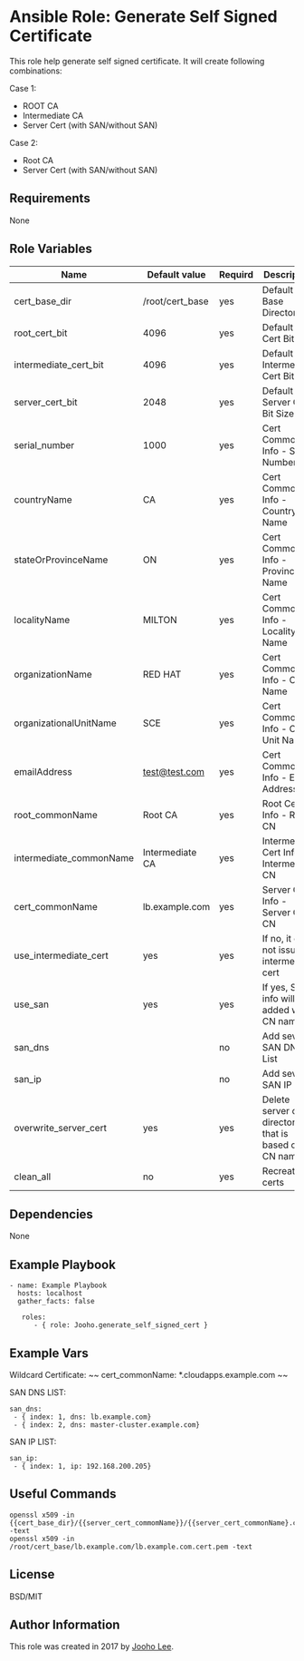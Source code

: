 Ansible Role: Generate Self Signed Certificate
=========

This role help generate self signed certificate. It will create following combinations:

Case 1:
- ROOT CA
- Intermediate CA
- Server Cert (with SAN/without SAN)

Case 2:
- Root CA
- Server Cert (with SAN/without SAN)


Requirements
------------
None

Role Variables
--------------

| Name                      | Default value                         |        Requird       | Description                                                                 |
|---------------------------|---------------------------------------|----------------------|-----------------------------------------------------------------------------|
| cert_base_dir             | /root/cert_base                       |         yes          | Default Cert Base Directory                                                 |
| root_cert_bit             | 4096                                  |         yes          | Default Root Cert Bit Size                                                  |
| intermediate_cert_bit     | 4096                                  |         yes          | Default Intermediate Cert Bit Size                                          |
| server_cert_bit           | 2048                                  |         yes          | Default Server Cert Bit Size                                                |
| serial_number             | 1000                                  |         yes          | Cert Common Info - Serial Number                                            |
| countryName               | CA                                    |         yes          | Cert Common Info - Country Name                                             |
| stateOrProvinceName       | ON                                    |         yes          | Cert Common Info - Province Name                                            |
| localityName              | MILTON                                |         yes          | Cert Common Info - Locality Name                                            |
| organizationName          | RED HAT                               |         yes          | Cert Common Info - Org Name                                                 |
| organizationalUnitName    | SCE                                   |         yes          | Cert Common Info - Org Unit Name                                            |
| emailAddress              | test@test.com                         |         yes          | Cert Common Info - Email Address                                            |
| root_commonName           | Root CA                               |         yes          | Root Cert Info - Root CN                                                    |
| intermediate_commonName   | Intermediate CA                       |         yes          | Intermediate Cert Info - Intermediate CN                                    |
| cert_commonName           | lb.example.com                        |         yes          | Server Cert Info - Server Cert CN                                           |
| use_intermediate_cert     | yes                                   |         yes          | If no, it does not issue intermediate cert                                  |
| use_san                   | yes                                   |         yes          | If yes, SAN info will be added with CN name                                 |
| san_dns                   |                                       |         no           | Add several SAN DNS List                                                    |
| san_ip                    |                                       |         no           | Add several SAN IP List                                                     |
| overwrite_server_cert     | yes                                   |         yes          | Delete server cert directory that is based on CN name                       |
| clean_all                 | no                                    |         yes          | Recreate all certs                                                          |



Dependencies
------------

None



Example Playbook
----------------
~~~
- name: Example Playbook
  hosts: localhost
  gather_facts: false

   roles:
      - { role: Jooho.generate_self_signed_cert }

~~~

Example Vars
------------
Wildcard Certificate:
~~
cert_commonName: *.cloudapps.example.com
~~

SAN DNS LIST:
~~~
san_dns:
 - { index: 1, dns: lb.example.com}
 - { index: 2, dns: master-cluster.example.com}
~~~

SAN IP LIST:
~~~
san_ip:
 - { index: 1, ip: 192.168.200.205}
~~~


Useful Commands
---------------
~~~
openssl x509 -in {{cert_base_dir}/{{server_cert_commomName}}/{{server_cert_commonName}.cert.pem -text
openssl x509 -in /root/cert_base/lb.example.com/lb.example.com.cert.pem -text
~~~

License
-------

BSD/MIT

Author Information
------------------

This role was created in 2017 by [Jooho Lee](http://github.com/jooho).

